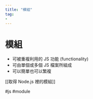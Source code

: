```yaml
---
title: "模組"
tag: 
- 
---
```

# 模組
- 可被重複利用的 JS 功能 (functionality)
- 可由單個或多個 JS 檔案所組成
- 可以簡單也可以繁複

[[取得 Node.js 裡的模組]]

#js #module 